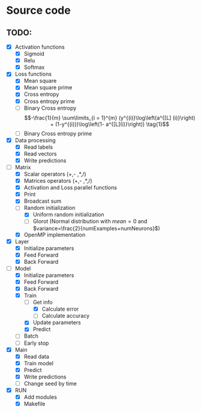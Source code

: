 # Source code

## TODO:

- [x] Activation functions
  - [x] Sigmoid
  - [x] Relu
  - [x] Softmax

- [x] Loss functions
  - [x] Mean square
  - [x] Mean square prime
  - [x] Cross entropy 
  - [x] Cross entropy prime
  - [ ] Binary Cross entropy  $$-\frac{1}{m} \sum\limits_{i = 1}^{m} (y^{(i)}\log\left(a^{[L]  (i)}\right) + (1-y^{(i)})\log\left(1- a^{[L](i)}\right)) \tag{1}$$
  - [ ] Binary Cross entropy prime 
  
- [x] Data processing
  - [x] Read labels
  - [x] Read vectors
  - [x] Write predictions
  
- [ ] Matrix
  - [x] Scalar operators (+,- ,*,/)
  - [x] Matrices operators (+,- ,*,/)
  - [x] Activation and Loss parallel functions
  - [x] Print
  - [x] Broadcast sum
  - [ ] Random initialization
    - [x] Uniform random initialization
    - [ ] Glorot (Normal distribution with $mean=0$ and $variance=\frac{2}{numExamples+numNeurons}$)
  - [x] OpenMP implementation
  
- [x] Layer
  - [x] Initialize parameters
  - [x] Feed Forward
  - [x] Back Forward
  
- [ ] Model
  - [x] Initialize parameters
  - [x] Feed Forward
  - [x] Back Forward
  - [x] Train
    - [ ] Get info
      - [x] Calculate error
      - [ ] Calculate accuracy
    - [x] Update parameters
    - [x] Predict
  
  - [ ] Batch
  - [ ] Early stop
  
- [x] Main
  - [x] Read data
  - [x] Train model
  - [x] Predict
  - [x] Write predictions
  - [ ] Change seed by time
  
- [x] RUN
  - [x] Add modules
  - [x] Makefile
